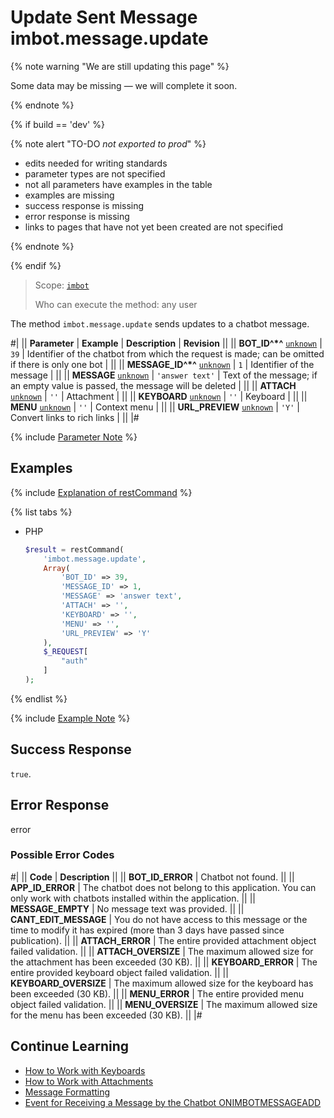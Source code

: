 # Update Sent Message imbot.message.update

{% note warning "We are still updating this page" %}

Some data may be missing — we will complete it soon.

{% endnote %}

{% if build == 'dev' %}

{% note alert "TO-DO _not exported to prod_" %}

- edits needed for writing standards
- parameter types are not specified
- not all parameters have examples in the table
- examples are missing
- success response is missing
- error response is missing
- links to pages that have not yet been created are not specified

{% endnote %}

{% endif %}

> Scope: [`imbot`](../../scopes/permissions.md)
>
> Who can execute the method: any user

The method `imbot.message.update` sends updates to a chatbot message.

#|
|| **Parameter** | **Example** | **Description** | **Revision** ||
|| **BOT_ID^*^**
[`unknown`](../../data-types.md) | `39` | Identifier of the chatbot from which the request is made; can be omitted if there is only one bot | ||
|| **MESSAGE_ID^*^**
[`unknown`](../../data-types.md) | `1` | Identifier of the message | ||
|| **MESSAGE**
[`unknown`](../../data-types.md) | `'answer text'` | Text of the message; if an empty value is passed, the message will be deleted | ||
|| **ATTACH**
[`unknown`](../../data-types.md) | `''` | Attachment | ||
|| **KEYBOARD**
[`unknown`](../../data-types.md) | `''` | Keyboard | ||
|| **MENU**
[`unknown`](../../data-types.md) | `''` | Context menu | ||
|| **URL_PREVIEW**
[`unknown`](../../data-types.md) | `'Y'` | Convert links to rich links | ||
|#

{% include [Parameter Note](../../../_includes/required.md) %}

## Examples

{% include [Explanation of restCommand](../_includes/rest-command.md) %}

{% list tabs %}

- PHP

    ```php
    $result = restCommand(
        'imbot.message.update',
        Array(
            'BOT_ID' => 39,
            'MESSAGE_ID' => 1,
            'MESSAGE' => 'answer text',
            'ATTACH' => '',
            'KEYBOARD' => '',
            'MENU' => '',
            'URL_PREVIEW' => 'Y'
        ),
        $_REQUEST[
            "auth"
        ]
    );
    ```

{% endlist %}

{% include [Example Note](../../../_includes/examples.md) %}

## Success Response

`true`.

## Error Response

error

### Possible Error Codes

#|
|| **Code** | **Description** ||
|| **BOT_ID_ERROR** | Chatbot not found. ||
|| **APP_ID_ERROR** | The chatbot does not belong to this application. You can only work with chatbots installed within the application. ||
|| **MESSAGE_EMPTY** | No message text was provided. ||
|| **CANT_EDIT_MESSAGE** | You do not have access to this message or the time to modify it has expired (more than 3 days have passed since publication). ||
|| **ATTACH_ERROR** | The entire provided attachment object failed validation. ||
|| **ATTACH_OVERSIZE** | The maximum allowed size for the attachment has been exceeded (30 KB). ||
|| **KEYBOARD_ERROR** | The entire provided keyboard object failed validation. ||
|| **KEYBOARD_OVERSIZE** | The maximum allowed size for the keyboard has been exceeded (30 KB). ||
|| **MENU_ERROR** | The entire provided menu object failed validation. ||
|| **MENU_OVERSIZE** | The maximum allowed size for the menu has been exceeded (30 KB). ||
|#

## Continue Learning

- [How to Work with Keyboards](../../chats/messages/keyboards.md)
- [How to Work with Attachments](../../chats/messages/attachments/index.md)
- [Message Formatting](../../chats/messages/index.md)
- [Event for Receiving a Message by the Chatbot ONIMBOTMESSAGEADD](./events/on-imbot-message-add.md)